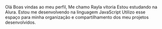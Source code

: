 Olá
Boas vindas ao meu perfil, 
Me chamo Rayla vitoria 
Estou estudando na Alura.
Estou me desenvolvendo na linguagem JavaScript
Utilizo esse espaço para minha organização e compartilhamento dos meu projetos desenvolvidos.
